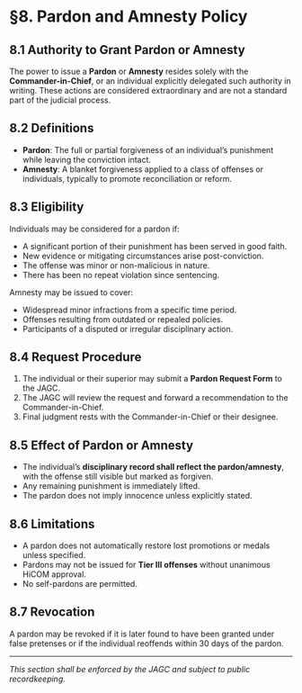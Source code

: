 # §8. Pardon and Amnesty Policy

## 8.1 Authority to Grant Pardon or Amnesty  
The power to issue a **Pardon** or **Amnesty** resides solely with the **Commander-in-Chief**, or an individual explicitly delegated such authority in writing. These actions are considered extraordinary and are not a standard part of the judicial process.

## 8.2 Definitions  
- **Pardon**: The full or partial forgiveness of an individual’s punishment while leaving the conviction intact.  
- **Amnesty**: A blanket forgiveness applied to a class of offenses or individuals, typically to promote reconciliation or reform.  

## 8.3 Eligibility  
Individuals may be considered for a pardon if:  
- A significant portion of their punishment has been served in good faith.  
- New evidence or mitigating circumstances arise post-conviction.  
- The offense was minor or non-malicious in nature.  
- There has been no repeat violation since sentencing.

Amnesty may be issued to cover:  
- Widespread minor infractions from a specific time period.  
- Offenses resulting from outdated or repealed policies.  
- Participants of a disputed or irregular disciplinary action.

## 8.4 Request Procedure  
1. The individual or their superior may submit a **Pardon Request Form** to the JAGC.  
2. The JAGC will review the request and forward a recommendation to the Commander-in-Chief.  
3. Final judgment rests with the Commander-in-Chief or their designee.

## 8.5 Effect of Pardon or Amnesty  
- The individual’s **disciplinary record shall reflect the pardon/amnesty**, with the offense still visible but marked as forgiven.  
- Any remaining punishment is immediately lifted.  
- The pardon does not imply innocence unless explicitly stated.

## 8.6 Limitations  
- A pardon does not automatically restore lost promotions or medals unless specified.  
- Pardons may not be issued for **Tier III offenses** without unanimous HiCOM approval.  
- No self-pardons are permitted.

## 8.7 Revocation  
A pardon may be revoked if it is later found to have been granted under false pretenses or if the individual reoffends within 30 days of the pardon.

---

*This section shall be enforced by the JAGC and subject to public recordkeeping.*